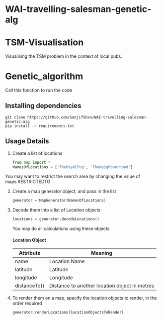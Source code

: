 # WAI-travelling-salesman-genetic-alg

# TSM-Visualisation
Visualising the TSM problem in the context of local pubs.

# Genetic_algorithm

Call this function to run the code

## Installing dependencies
```
git clone https://github.com/SanjifShan/WAI-travelling-salesman-genetic-alg
pip install -r requirements.txt
```

## Usage Details

1. Create a list of locations
    ```python
    from map import *
    NamesOfLocations = ['TheRoyalPug', 'TheNeighbourhood']
    ```
You may want to restrict the search area by changing the value of maps.RESTRICTEDTO

2. Create a map generator object, and pass in the list
    ```python
    generator = MapGenerator(NamesOfLocations)
    ```

3. Decode them into a list of Location objects
    ```python
    locations = generator.decodeLocations()
    ```

    You may do all calculations using these objects

    #### Location Object
    | Attribute    | Meaning                                       |
    | ------------ | --------------------------------------------- |
    | name         | Location Name                                 |
    | latitude     | Latitude                                      |
    | longitude    | Longitude                                     |
    | distanceTo() | Distance to another location object in metres |

4. To render them on a map, specify the location objects to render, in the order required
    ```python
    generator.renderLocations(locationObjectsToRender)
    ```
